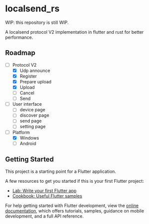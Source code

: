 # localsend_rs

WIP: this repository is still WIP. 

A localsend protocol V2 implementation in flutter and rust for better performance.

## Roadmap

- [ ] Protocol V2
    - [x] Udp announce
    - [x] Register
    - [x] Prepare upload
    - [x] Upload
    - [ ] Cancel
    - [ ] Send
- [ ] User interface
    - [ ] device page
    - [ ] discover page
    - [ ] send page
    - [ ] setting page
- [ ] Platform
  - [x] Windows
  - [ ] Android

## Getting Started

This project is a starting point for a Flutter application.

A few resources to get you started if this is your first Flutter project:

- [Lab: Write your first Flutter app](https://docs.flutter.dev/get-started/codelab)
- [Cookbook: Useful Flutter samples](https://docs.flutter.dev/cookbook)

For help getting started with Flutter development, view the
[online documentation](https://docs.flutter.dev/), which offers tutorials,
samples, guidance on mobile development, and a full API reference.
